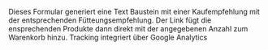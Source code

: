 Dieses Formular generiert eine Text Baustein mit einer Kaufempfehlung mit der entsprechenden Fütteungsempfehlung. Der Link fügt die ensprechenden Produkte dann direkt mit der angegebenen Anzahl zum Warenkorb hinzu.
Tracking integriert über Google Analytics
